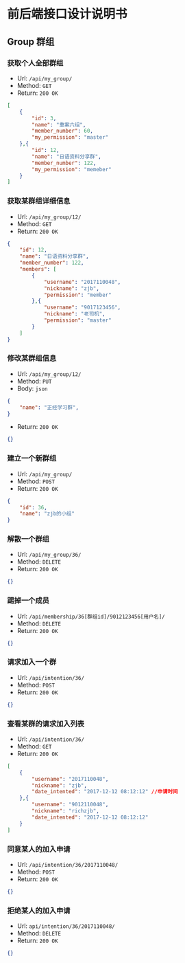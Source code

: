 # 前后端接口设计说明书

## Group 群组

### 获取个人全部群组

* Url: `/api/my_group/`
* Method: `GET`
* Return: `200 OK`

```json
[
    {
        "id": 3,
        "name": "重案六组",
        "member_number": 60,
        "my_permission": "master"
    },{
        "id": 12,
        "name": "日语资料分享群",
        "member_number": 122,
        "my_permission": "memeber"
    }
]
```

### 获取某群组详细信息

* Url: `/api/my_group/12/`
* Method: `GET`
* Return: `200 OK`

```json
{
    "id": 12,
    "name": "日语资料分享群",
    "member_number": 122,
    "members": [
        {
            "username": "2017110048",
            "nickname": "zjb",
            "permission": "member"
        },{
            "username": "9017123456",
            "nickname": "老司机",
            "permission": "master"
        }
    ]
}
```

### 修改某群组信息

* Url: `/api/my_group/12/`
* Method: `PUT`
* Body: `json`

```json
{
    "name": "正经学习群",
}
```

* Return: `200 OK`

```json
{}
```

### 建立一个新群组

* Url: `/api/my_group/`
* Method: `POST`
* Return: `200 OK`

```json
{
    "id": 36,
    "name": "zjb的小组"
}
```

### 解散一个群组

* Url: `/api/my_group/36/`
* Method: `DELETE`
* Return: `200 OK`

```json
{}
```

### 踢掉一个成员

* Url: `/api/membership/36[群组id]/9012123456[用户名]/`
* Method: `DELETE`
* Return: `200 OK`

```json
{}
```

### 请求加入一个群

* Url: `/api/intention/36/`
* Method: `POST`
* Return: `200 OK`

```json
{}
```

### 查看某群的请求加入列表

* Url: `/api/intention/36/`
* Method: `GET`
* Return: `200 OK`

```json
[
    {
        "username": "2017110048",
        "nickname": "zjb",
        "date_intented": "2017-12-12 08:12:12" //申请时间
    },{
        "username": "9012110048",
        "nickname": "richzjb",
        "date_intented": "2017-12-12 08:12:12"
    }
]
```

### 同意某人的加入申请

* Url: `/api/intention/36/2017110048/`
* Method: `POST`
* Return: `200 OK`

```json
{}
```

### 拒绝某人的加入申请

* Url: `api/intention/36/2017110048/`
* Method: `DELETE`
* Return: `200 OK`

```json
{}
```
